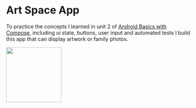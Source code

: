 # Art Space App

To practice the concepts I learned in unit 2 of [Android Basics with Compose](https://developer.android.com/courses/android-basics-compose/course), including ui state, buttons, user input and automated tests I build this app that can display artwork or family photos.




<img src= "https://github-production-user-asset-6210df.s3.amazonaws.com/56238822/294752548-1cb79709-4e28-4986-b103-35b1c2ed5d80.jpg?X-Amz-Algorithm=AWS4-HMAC-SHA256&X-Amz-Credential=AKIAVCODYLSA53PQK4ZA%2F20240107%2Fus-east-1%2Fs3%2Faws4_request&X-Amz-Date=20240107T104326Z&X-Amz-Expires=300&X-Amz-Signature=3e08d0fdfb442501719ee8b3df6add81bba7a56147227588b29319538ebcff05&X-Amz-SignedHeaders=host&actor_id=56238822&key_id=0&repo_id=618037907"  width="150">


